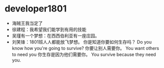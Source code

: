 # developer1801

- 海贼王我当定了
- 徐建程：我希望我们能学到有用的技能
- 吴瑾有一个梦想：在西西伯利亚有一座庄园。
- 刘笑锋：1801班人人都能放飞梦想。
你是知道你要如何生存吗？     Do you know how you're going to survive?
你要让别人需要你。   You want others to need you
你生存是因为他们需要你。  You survive because they need you.
